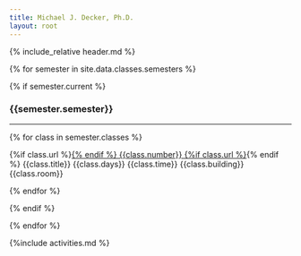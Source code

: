 ```yaml
---
title: Michael J. Decker, Ph.D.
layout: root
---
```


{% include_relative header.md %}

{% for semester in site.data.classes.semesters %}

<div markdown="1" class="schedule">

{% if semester.current %}

### {{semester.semester}}

---

{% for class in semester.classes %}

<span class=class_number> {%if class.url %}<a href={{class.url}}>{% endif %} {{class.number}} {%if class.url %}</a>{% endif %}</span> <span class=title>{{class.title}}</span> <span class=days>{{class.days}}</span> <span class=time>{{class.time}}</span> <span class="location"> {{class.building}} {{class.room}}</span>

{% endfor %}


{% endif %}

</div>

{% endfor %}

{%include activities.md %}
